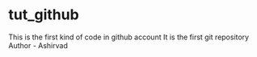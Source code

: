 # tut_github
This is the first kind of code in github account 
It is the first git repository 
Author - Ashirvad 
